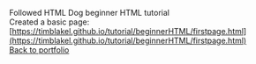 Followed HTML Dog beginner HTML tutorial  
Created a basic page: [https://timblakel.github.io/tutorial/beginnerHTML/firstpage.html](https://timblakel.github.io/tutorial/beginnerHTML/firstpage.html)  
[Back to portfolio](https://timblakel.github.io/)